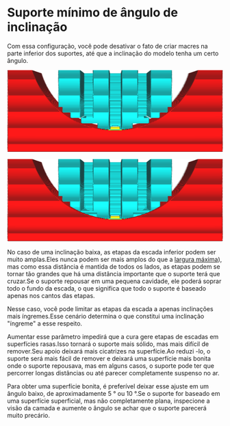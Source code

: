 Suporte mínimo de ângulo de inclinação
====
Com essa configuração, você pode desativar o fato de criar macres na parte inferior dos suportes, até que a inclinação do modelo tenha um certo ângulo.

![Escada desativada até que a inclinação seja 10 °](../../../articles/images/support_bottom_stair_step_min_slope_10.png)

![Escada desativada até que a inclinação seja 30 °](../../../articles/images/support_bottom_stair_step_min_slope_30.png)

No caso de uma inclinação baixa, as etapas da escada inferior podem ser muito amplas.Eles nunca podem ser mais amplos do que a [largura máxima](support_bottom_stair_step_width.md)), mas como essa distância é mantida de todos os lados, as etapas podem se tornar tão grandes que há uma distância importante que o suporte terá que cruzar.Se o suporte repousar em uma pequena cavidade, ele poderá soprar todo o fundo da escada, o que significa que todo o suporte é baseado apenas nos cantos das etapas.

Nesse caso, você pode limitar as etapas da escada a apenas inclinações mais íngremes.Esse cenário determina o que constitui uma inclinação "íngreme" a esse respeito.

Aumentar esse parâmetro impedirá que a cura gere etapas de escadas em superfícies rasas.Isso tornará o suporte mais sólido, mas mais difícil de remover.Seu apoio deixará mais cicatrizes na superfície.Ao reduzi -lo, o suporte será mais fácil de remover e deixará uma superfície mais bonita onde o suporte repousava, mas em alguns casos, o suporte pode ter que percorrer longas distâncias ou até parecer completamente suspenso no ar.

Para obter uma superfície bonita, é preferível deixar esse ajuste em um ângulo baixo, de aproximadamente 5 ° ou 10 °.Se o suporte for baseado em uma superfície superficial, mas não completamente plana, inspecione a visão da camada e aumente o ângulo se achar que o suporte parecerá muito precário.